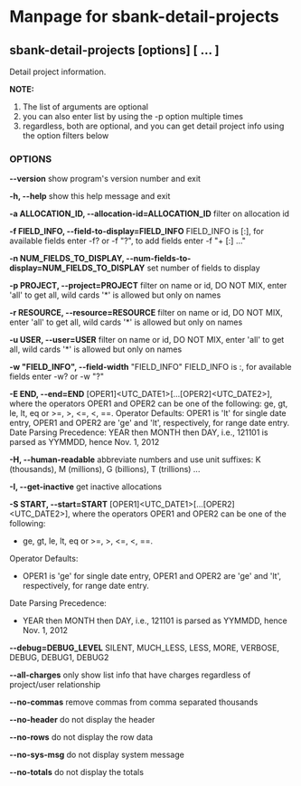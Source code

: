 # Manpage for sbank-detail-projects
## sbank-detail-projects [options] [<project> ... <project>]
Detail project information. 

**NOTE:** 
  1. The list of <project> arguments are optional
  2. you can also enter <project> list by using the -p option multiple times
  3. regardless, both are optional, and you can get detail project info using the option filters below

### OPTIONS
**--version**
show program's version number and exit

**-h, --help**
show this help message and exit

**-a ALLOCATION_ID, --allocation-id=ALLOCATION_ID**
filter on allocation id

**-f FIELD_INFO, --field-to-display=FIELD_INFO**
FIELD_INFO is <FIELD>[:<WIDTH>], for available fields enter -f? or -f "?", to add fields enter -f "+ <FIELD>[:<WIDTH>] ..."

**-n NUM_FIELDS_TO_DISPLAY, --num-fields-to-display=NUM_FIELDS_TO_DISPLAY**
set number of fields to display

**-p PROJECT, --project=PROJECT**
filter on name or id, DO NOT MIX, enter 'all' to get all, wild cards '*' is allowed but only on names

**-r RESOURCE, --resource=RESOURCE**
filter on name or id, DO NOT MIX, enter 'all' to get all, wild cards '*' is allowed but only on names

**-u USER, --user=USER**
filter on name or id, DO NOT MIX, enter 'all' to get all, wild cards '*' is allowed but only on names

**-w "FIELD_INFO", --field-width**
"FIELD_INFO" FIELD_INFO is <FIELD>:<WIDTH>, for available fields enter -w? or -w "?"

**-E END, --end=END**
[OPER1]<UTC_DATE1>[...[OPER2]<UTC_DATE2>], where the operators OPER1 and OPER2 can be one of the following: ge, gt, le, lt, eq or >=, >, <=, <, ==. Operator Defaults: OPER1 is 'lt' for single date entry, OPER1 and OPER2 are 'ge' and 'lt', respectively, for range date entry. Date Parsing Precedence: YEAR then MONTH then DAY, i.e., 121101 is parsed as YYMMDD, hence Nov. 1, 2012

**-H, --human-readable**
abbreviate numbers and use unit suffixes: K (thousands), M (millions), G (billions), T (trillions) ...

**-I, --get-inactive**
get inactive allocations

**-S START, --start=START**
[OPER1]<UTC_DATE1>[...[OPER2]<UTC_DATE2>], where the operators OPER1 and OPER2 can be one of the following: 
  - ge, gt, le, lt, eq or >=, >, <=, <, ==. 
  
Operator Defaults: 
- OPER1 is 'ge' for single date entry, OPER1 and OPER2 are 'ge' and 'lt', respectively, for range date entry. 
  
Date Parsing Precedence: 
  - YEAR then MONTH then DAY, i.e., 121101 is parsed as YYMMDD, hence Nov. 1, 2012

**--debug=DEBUG_LEVEL**
SILENT, MUCH_LESS, LESS, MORE, VERBOSE, DEBUG, DEBUG1, DEBUG2

**--all-charges**
only show list info that have charges regardless of project/user relationship

**--no-commas**
remove commas from comma separated thousands

**--no-header**
do not display the header

**--no-rows**
do not display the row data

**--no-sys-msg**
do not display system message

**--no-totals**
do not display the totals

  
